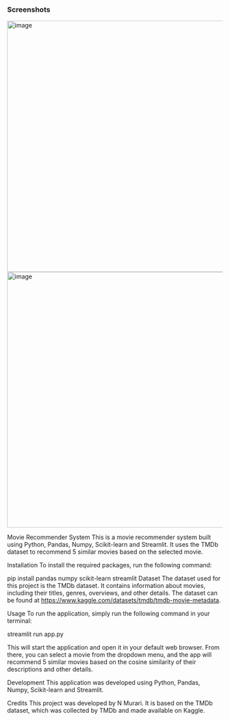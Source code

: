 ### Screenshots
<img width="586" alt="image" src="https://user-images.githubusercontent.com/70143030/208256984-814f9a86-5f02-4391-9bfe-1baf87af888a.png">
<img width="596" alt="image" src="https://user-images.githubusercontent.com/70143030/208257025-1edb6911-0d37-427a-bef0-2c14d5bc7d70.png">

Movie Recommender System
This is a movie recommender system built using Python, Pandas, Numpy, Scikit-learn and Streamlit. It uses the TMDb dataset to recommend 5 similar movies based on the selected movie.

Installation
To install the required packages, run the following command:

pip install pandas numpy scikit-learn streamlit
Dataset
The dataset used for this project is the TMDb dataset. It contains information about movies, including their titles, genres, overviews, and other details. The dataset can be found at https://www.kaggle.com/datasets/tmdb/tmdb-movie-metadata.

Usage
To run the application, simply run the following command in your terminal:

streamlit run app.py

This will start the application and open it in your default web browser. From there, you can select a movie from the dropdown menu, and the app will recommend 5 similar movies based on the cosine similarity of their descriptions and other details.

Development
This application was developed using Python, Pandas, Numpy, Scikit-learn and Streamlit. 

Credits
This project was developed by N Murari. It is based on the TMDb dataset, which was collected by TMDb and made available on Kaggle.
